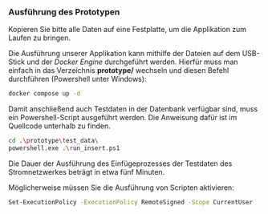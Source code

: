 ### Ausführung des Prototypen

Kopieren Sie bitte alle Daten auf eine Festplatte, um die Applikation zum Laufen zu bringen.

Die Ausführung unserer Applikation kann mithilfe der Dateien auf dem USB-Stick und der _Docker Engine_ durchgeführt werden. Hierfür muss man einfach in das Verzeichnis **prototype/** wechseln und diesen Befehl durchführen (Powershell unter Windows):

```bash
docker compose up -d
```

Damit anschließend auch Testdaten in der Datenbank verfügbar sind, muss ein Powershell-Script ausgeführt werden. Die Anweisung dafür ist im Quellcode unterhalb zu finden.

```bash
cd .\prototype\test_data\
powershell.exe .\run_insert.ps1
```

Die Dauer der Ausführung des Einfügeprozesses der Testdaten des Stromnetzwerkes beträgt in etwa fünf Minuten.

Möglicherweise müssen Sie die Ausführung von Scripten aktivieren:

```bash
Set-ExecutionPolicy -ExecutionPolicy RemoteSigned -Scope CurrentUser
```
